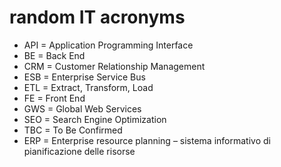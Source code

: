 # random IT acronyms

+ API = Application Programming Interface
+ BE = Back End
+ CRM = Customer Relationship Management
+ ESB = Enterprise Service Bus
+ ETL = Extract, Transform, Load
+ FE = Front End
+ GWS = Global Web Services
+ SEO = Search Engine Optimization
+ TBC = To Be Confirmed
+ ERP = Enterprise resource planning – sistema informativo di pianificazione delle risorse
